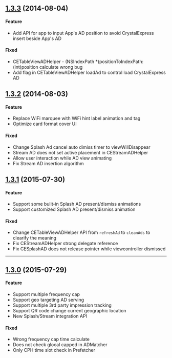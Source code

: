 ## [1.3.3]() (2014-08-04)

#### Feature
* Add API for app to input App's AD position to avoid CrystalExpress insert beside App's AD

#### Fixed
* CETableViewADHelper - (NSIndexPath *)positionToIndexPath:(int)position calculate wrong bug
* Add flag in CETableViewADHelper loadAd to control load CrystalExpress AD


## [1.3.2]() (2014-08-03)

#### Feature
* Replace WiFi marquee with WiFi hint label animation and tag
* Optimize card format cover UI

#### Fixed
* Change Splash Ad cancel auto dimiss timer to viewWillDisappear
* Stream AD does not set active placement in CEStreamADHelper
* Allow user interaction while AD view animating
* Fix Stream AD insertion algorithm


## [1.3.1]() (2015-07-30)

#### Feature
* Support some bulit-in Splash AD present/dismiss animations
* Support customized Splash AD present/dismiss animation

#### Fixed
* Change CETableViewADHelper API from `refreshAd` to `cleanAds` to clearify the meaning
* Fix CEStreamADHelper strong delegate reference
* Fix CESplashAD does not release pointer while viewcontroller dismissed

---
## [1.3.0]() (2015-07-29)

#### Feature
* Support multiple frequency cap
* Support geo targeting AD serving
* Support multiple 3rd party impression tracking
* Support QR code change current geographic location
* New Splash/Stream integration API

#### Fixed
* Wrong frequency cap time calculate
* Does not check glocal capped in ADMatcher
* Only CPH time slot check in Prefetcher

